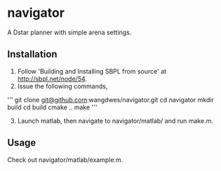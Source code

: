# navigator
A Dstar planner with simple arena settings.

## Installation 
1. Follow 'Building and Installing SBPL from source' at http://sbpl.net/node/54.
2. Issue the following commands, 

  '''
  git clone git@github.com:wangdwes/navigator.git
  cd navigator
  mkdir build
  cd build
  cmake ..
  make
  '''

3. Launch matlab, then navigate to navigator/matlab/ and run make.m.

## Usage
Check out navigator/matlab/example.m. 
 


